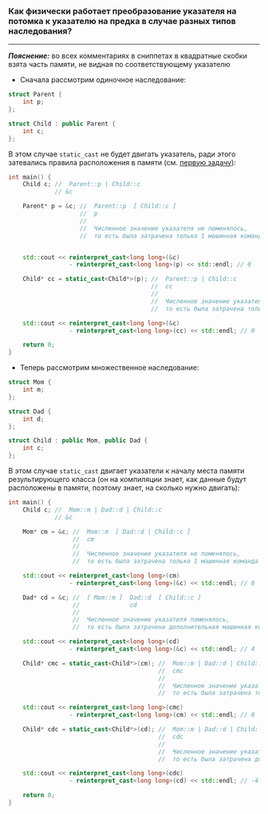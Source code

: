 ### Как физически работает преобразование указателя на потомка к указателю на предка в случае разных типов наследования?

---

**_Пояснение:_** во всех комментариях в сниппетах в квадратные скобки взята часть памяти, не видная по соответствующему указателю

* Сначала рассмотрим одиночное наследование:

```c++
struct Parent { 
    int p;
}; 

struct Child : public Parent { 
    int c;
};
```

В этом случае `static_cast` не будет двигать указатель, 
ради этого затевались правила расположения в памяти (см. [первую задачу](Task1)):

```c++
int main() {
    Child c; //  Parent::p | Child::c
             // &c

    Parent* p = &c; //  Parent::p  [ Child::c ]
                    //  p
                    //
                    //  Численное значение указателя не поменялось,
                    //  то есть была затрачена только 1 машинная команда на сохранение указателя p


    std::cout << reinterpret_cast<long long>(&c)
                 - reinterpret_cast<long long>(p) << std::endl; // 0

    Child* cc = static_cast<Child*>(p); //  Parent::p | Child::c
                                        //  cc
                                        //
                                        //  Численное значение указателя не поменялось,
                                        //  то есть была затрачена только 1 машинная команда на сохранение указателя cc

    std::cout << reinterpret_cast<long long>(&c)
                 - reinterpret_cast<long long>(cc) << std::endl; // 0

    return 0;
}
```

* Теперь рассмотрим множественное наследование:

```c++
struct Mom { 
    int m;
}; 

struct Dad { 
    int d;
}; 

struct Child : public Mom, public Dad { 
    int c;
};
```

В этом случае `static_cast` двигает указатели к началу места памяти результирующего класса
(он на компиляции знает, как данные будут расположены в памяти, поэтому знает, на сколько нужно двигать):

```c++
int main() {
    Child c; //  Mom::m | Dad::d | Child::c
             // &c

    Mom* cm = &c; //  Mom::m  [ Dad::d | Child::c ]
                  //  cm
                  //
                  //  Численное значение указателя не поменялось,
                  //  то есть была затрачена только 1 машинная команда на сохранение указателя mc

    std::cout << reinterpret_cast<long long>(cm)
                 - reinterpret_cast<long long>(&c) << std::endl; // 0

    Dad* cd = &c; //  [ Mom::m ]  Dad::d  [ Child::c ]
                  //              cd
                  //
                  //  Численное значение указателя поменялось,
                  //  то есть была затрачена дополнительная машинная команда

    std::cout << reinterpret_cast<long long>(cd)
                 - reinterpret_cast<long long>(&c) << std::endl; // 4

    Child* cmc = static_cast<Child*>(cm); //  Mom::m | Dad::d | Child::c
                                          //  cmc
                                          //
                                          //  Численное значение указателя не поменялось,
                                          //  то есть была затрачена только 1 машинная команда на сохранение указателя cmc

    std::cout << reinterpret_cast<long long>(cmc)
                 - reinterpret_cast<long long>(cm) << std::endl; // 0

    Child* cdc = static_cast<Child*>(cd); //  Mom::m | Dad::d | Child::c
                                          //  cdc
                                          //
                                          //  Численное значение указателя поменялось,
                                          //  то есть была затрачена дополнительная машинная команда

    std::cout << reinterpret_cast<long long>(cdc)
                 - reinterpret_cast<long long>(cd) << std::endl; // -4

    return 0;
}
```

